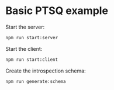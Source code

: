 # Basic PTSQ example

Start the server:

```bash
npm run start:server
```

Start the client:

```bash
npm run start:client
```

Create the introspection schema:

```bash
npm run generate:schema
```
